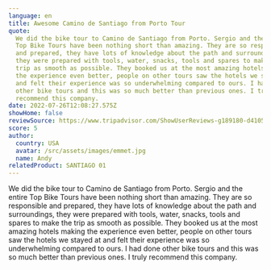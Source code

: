 ```yaml
---
language: en
title: Awesome Camino de Santiago from Porto Tour
quote:
  We did the bike tour to Camino de Santiago from Porto. Sergio and the entire
  Top Bike Tours have been nothing short than amazing. They are so responsible
  and prepared, they have lots of knowledge about the path and surroundings,
  they were prepared with tools, water, snacks, tools and spares to make the
  trip as smooth as possible. They booked us at the most amazing hotels making
  the experience even better, people on other tours saw the hotels we stayed at
  and felt their experience was so underwhelming compared to ours. I had done
  other bike tours and this was so much better than previous ones. I truly
  recommend this company.
date: 2022-07-26T12:08:27.575Z
showHome: false
reviewSource: https://www.tripadvisor.com/ShowUserReviews-g189180-d4105907-r843109455-Top_Bike_Tours_Portugal-Porto_Porto_District_Northern_Portugal.html
score: 5
author:
  country: USA
  avatar: /src/assets/images/emmet.jpg
  name: Andy
relatedProduct: SANTIAGO 01
---
```


We did the bike tour to Camino de Santiago from Porto. Sergio and the entire Top
Bike Tours have been nothing short than amazing. They are so responsible and
prepared, they have lots of knowledge about the path and surroundings, they were
prepared with tools, water, snacks, tools and spares to make the trip as smooth
as possible. They booked us at the most amazing hotels making the experience
even better, people on other tours saw the hotels we stayed at and felt their
experience was so underwhelming compared to ours. I had done other bike tours
and this was so much better than previous ones. I truly recommend this company.
